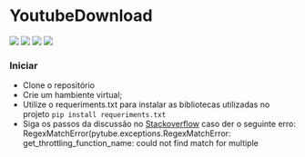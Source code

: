# YoutubeDownload

![](http://img.shields.io/static/v1?label=python&message=3.10&color=blue&style=flat) ![](http://img.shields.io/static/v1?label=licença&message=MIT&color=orange$style=flat) ![](http://img.shields.io/static/v1?label=versão&message=1.0.1&color=informational&style=flat) ![](http://img.shields.io/static/v1?label=status&message=concluido&color=green&style=flat)

### Iniciar
- Clone o repositório 
- Crie um hambiente virtual;
- Utilize o requeriments.txt para instalar as bibliotecas utilizadas no projeto 
    `pip install requeriments.txt`
- Siga os passos da discussão no [Stackoverflow](https://stackoverflow.com/questions/68945080/pytube-exceptions-regexmatcherror-get-throttling-function-name-could-not-find "Stackoverflow") caso der o seguinte erro:
		RegexMatchError(pytube.exceptions.RegexMatchError: get_throttling_function_name: could not find match for multiple
